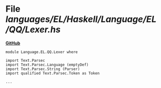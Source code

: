 # File _languages/EL/Haskell/Language/EL/QQ/Lexer.hs_
**[GitHub](https://github.com/softlang/yas/blob/master/languages/EL/Haskell/Language/EL/QQ/Lexer.hs)**
```
module Language.EL.QQ.Lexer where

import Text.Parsec
import Text.Parsec.Language (emptyDef)
import Text.Parsec.String (Parser)
import qualified Text.Parsec.Token as Token

...
```
